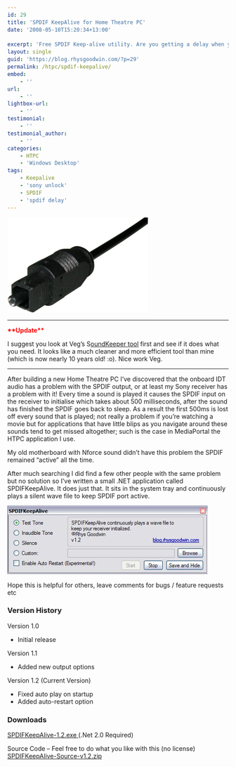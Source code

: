 ```yaml
---
id: 29
title: 'SPDIF KeepAlive for Home Theatre PC'
date: '2008-05-10T15:20:34+13:00'

excerpt: 'Free SPDIF Keep-alive utility. Are you getting a delay when you use SPDIF from your PC to your receiver or Unlock message on your Sony receiver? Here is the fix. Free Download!'
layout: single
guid: 'https://blog.rhysgoodwin.com/?p=29'
permalink: /htpc/spdif-keepalive/
embed:
    - ''
url:
    - ''
lightbox-url:
    - ''
testimonial:
    - ''
testimonial_author:
    - ''
categories:
    - HTPC
    - 'Windows Desktop'
tags:
    - Keepalive
    - 'sony unlock'
    - SPDIF
    - 'spdif delay'
---
```


![Optical SPDIF Connector](/content/uploads/2009/03/spdifconnector.jpg "Optical SPDIF Connector")

- - - - - -

**<span style="color: #ff0000;">\*\*Update\*\*</span>**

I suggest you look at Veg’s S[oundKeeper tool](http://veg.by/en/projects/soundkeeper/) first and see if it does what you need. It looks like a much cleaner and more efficient tool than mine (which is now nearly 10 years old! :o). Nice work Veg.

- - - - - -

After building a new Home Theatre PC I’ve discovered that the onboard IDT audio has a problem with the SPDIF output, or at least my Sony receiver has a problem with it! Every time a sound is played it causes the SPDIF input on the receiver to initialise which takes about 500 milliseconds, after the sound has finished the SPDIF goes back to sleep. As a result the first 500ms is lost off every sound that is played; not really a problem if you’re watching a movie but for applications that have little blips as you navigate around these sounds tend to get missed altogether; such is the case in MediaPortal the HTPC application I use.

My old motherboard with Nforce sound didn’t have this problem the SPDIF remained “active” all the time.

After much searching I did find a few other people with the same problem but no solution so I’ve written a small .NET application called SPDIFKeepAlive. It does just that. It sits in the system tray and continuously plays a silent wave file to keep SPDIF port active.

[![SPDIFKeepAlive Settings](/content/uploads/2008/05/interface.jpg "SPDIFKeepAlive Settings")](/content/uploads/2008/05/interface.jpg)

Hope this is helpful for others, leave comments for bugs / feature requests etc

### Version History

Version 1.0

- Initial release

Version 1.1

- Added new output options

Version 1.2 (Current Version)

- Fixed auto play on startup
- Added auto-restart option

### Downloads 

[ SPDIFKeepAlive-1.2.exe ](/content/uploads/downloads/2017/03/SPDIFKeepAlive-1.2.exe)(.Net 2.0 Required)

Source Code – Feel free to do what you like with this (no license)  
[ SPDIFKeepAlive-Source-v1.2.zip](/content/uploads/downloads/2017/03/SPDIFKeepAlive-Source-v1.2.zip)